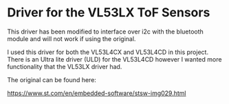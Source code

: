 # Driver for the VL53LX ToF Sensors

This driver has been modified to interface over i2c with the bluetooth module and will not work if using the original.

I used this driver for both the VL53L4CX and VL53L4CD in this project. There is an Ultra lite driver (ULD) for the VL53L4CD however I wanted more functionality that the VL53LX driver had.

The original can be found here:

https://www.st.com/en/embedded-software/stsw-img029.html
